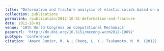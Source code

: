```yaml
---
title: "Deformation and fracture analysis of elastic solids based on a particle method"
collection: publications
permalink: /publication/2012-10-01-deformation-and-fracture
date: 2012-10-01
venue: '10th World Congress on Computational Mechanics'
paperurl: 'http://dx.doi.org/10.5151/meceng-wccm2012-19892'
pubtype: 'conference'
citation: 'Amaro Junior, R. A.; Cheng, L. Y.; Tsukamoto, M. M. (2012). &quot;Deformation and fracture analysis of elastic solids based on a particle method.&quot; <i>Proceedings of the 10th World Congress on Computational Mechanics</i> 1: 4427-4439.'
---
```


